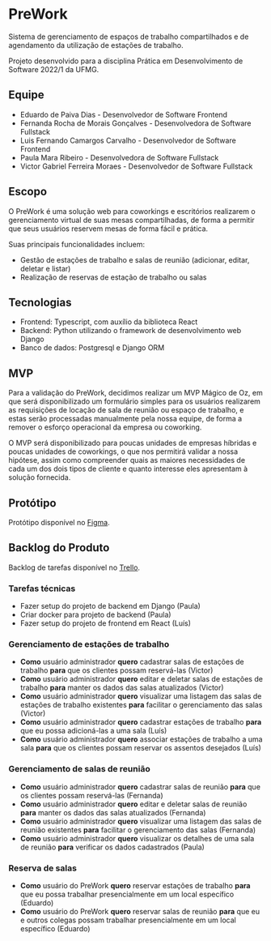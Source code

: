 # PreWork

Sistema de gerenciamento de espaços de trabalho compartilhados e de agendamento da utilização de estações de trabalho.

Projeto desenvolvido para a disciplina Prática em Desenvolvimento de Software 2022/1 da UFMG.

## Equipe

- Eduardo de Paiva Dias - Desenvolvedor de Software Frontend
- Fernanda Rocha de Morais Gonçalves - Desenvolvedora de Software Fullstack
- Luis Fernando Camargos Carvalho - Desenvolvedor de Software Frontend
- Paula Mara Ribeiro - Desenvolvedora de Software Fullstack
- Victor Gabriel Ferreira Moraes - Desenvolvedor de Software Fullstack

## Escopo

O PreWork é uma solução web para coworkings e escritórios realizarem o gerenciamento virtual de suas mesas compartilhadas, de forma a permitir que seus usuários reservem mesas de forma fácil e prática.

Suas principais funcionalidades incluem:

- Gestão de estações de trabalho e salas de reunião (adicionar, editar, deletar e listar)
- Realização de reservas de estação de trabalho ou salas

## Tecnologias

- Frontend: Typescript, com auxílio da biblioteca React
- Backend: Python utilizando o framework de desenvolvimento web Django
- Banco de dados: Postgresql e Django ORM

## MVP

Para a validação do PreWork, decidimos realizar um MVP Mágico de Oz, em que será disponibilizado um formulário simples para os usuários realizarem as requisições de locação de sala de reunião ou espaço de trabalho, e estas serão processadas manualmente pela nossa equipe, de forma a remover o esforço operacional da empresa ou coworking.

O MVP será disponibilizado para poucas unidades de empresas híbridas e poucas unidades de coworkings, o que nos permitirá validar a nossa hipótese, assim como compreender quais as maiores necessidades de cada um dos dois tipos de cliente e quanto interesse eles apresentam à solução fornecida.

## Protótipo

Protótipo disponível no [Figma](https://www.figma.com/file/KKFnCoqbvlcWkHjRBEAtyd/Prework).

## Backlog do Produto

Backlog de tarefas disponível no [Trello](https://trello.com/b/FBUHFzwk/pds-prework).

### Tarefas técnicas

- Fazer setup do projeto de backend em Django (Paula)
- Criar docker para projeto de backend (Paula)
- Fazer setup do projeto de frontend em React (Luís)

### Gerenciamento de estações de trabalho

- **Como** usuário administrador **quero** cadastrar salas de estações de trabalho **para** que os clientes possam reservá-las (Victor)
- **Como** usuário administrador **quero** editar e deletar salas de estações de trabalho **para** manter os dados das salas atualizados (Victor)
- **Como** usuário administrador **quero** visualizar uma listagem das salas de estações de trabalho existentes **para** facilitar o gerenciamento das salas (Victor)
- **Como** usuário administrador **quero** cadastrar estações de trabalho **para** que eu possa adicioná-las a uma sala (Luís)
- **Como** usuário administrador **quero** associar estações de trabalho a uma sala **para** que os clientes possam reservar os assentos desejados (Luís)

### Gerenciamento de salas de reunião

- **Como** usuário administrador **quero** cadastrar salas de reunião **para** que os clientes possam reservá-las (Fernanda)
- **Como** usuário administrador **quero** editar e deletar salas de reunião **para** manter os dados das salas atualizados (Fernanda)
- **Como** usuário administrador **quero** visualizar uma listagem das salas de reunião existentes **para** facilitar o gerenciamento das salas (Fernanda)
- **Como** usuário administrador **quero** visualizar os detalhes de uma sala de reunião **para** verificar os dados cadastrados (Paula)

### Reserva de salas

- **Como** usuário do PreWork **quero** reservar estações de trabalho **para** que eu possa trabalhar presencialmente em um local específico (Eduardo)
- **Como** usuário do PreWork **quero** reservar salas de reunião **para** que eu e outros colegas possam trabalhar presencialmente em um local específico (Eduardo)
